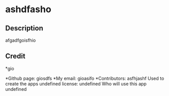 # ashdfasho
## Description

afgadfgoisfhio

## Credit
 *gio 

 *Github page: giosdfs
 *My email: gioasifo
 *Contributors: asfhjashf
Used to create the apps undefined
license: undefined
Who will use this app undefined


